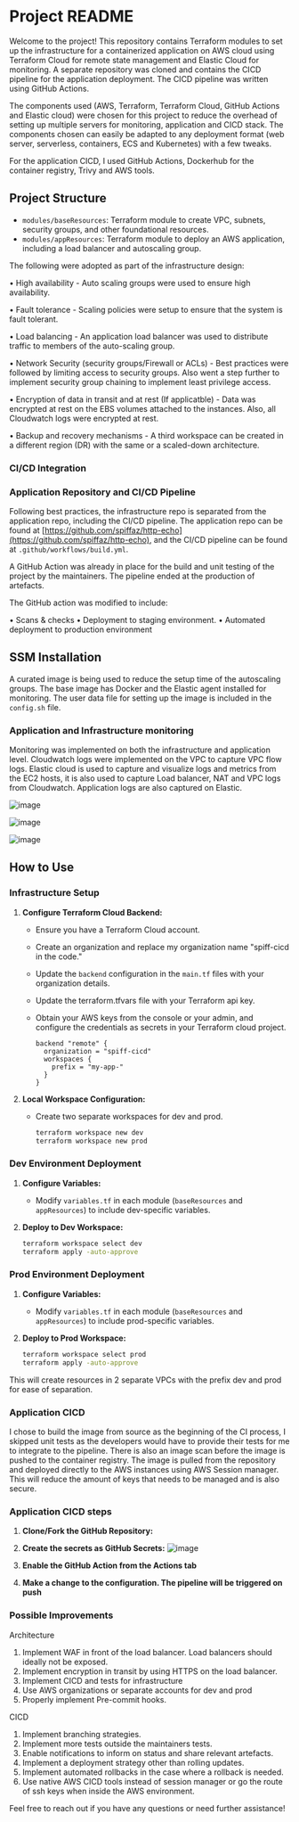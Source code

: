 # Project README

Welcome to the project! This repository contains Terraform modules to set up the infrastructure for a containerized application on AWS cloud using Terraform Cloud for remote state management and Elastic Cloud for monitoring. A separate repository was cloned and contains the CICD pipeline for the application deployment. The CICD pipeline was written using GitHub Actions.

The components used (AWS, Terraform, Terraform Cloud, GitHub Actions and Elastic cloud) were chosen for this project to reduce the overhead of setting up multiple servers for monitoring, application and CICD stack. The components chosen can easily be adapted to any deployment format (web server, serverless, containers, ECS and Kubernetes) with a few tweaks.

For the application CICD, I used GitHub Actions, Dockerhub for the container registry, Trivy and AWS tools.

## Project Structure

- `modules/baseResources`: Terraform module to create VPC, subnets, security groups, and other foundational resources.
- `modules/appResources`: Terraform module to deploy an AWS application, including a load balancer and autoscaling group.

The following were adopted as part of the infrastructure design:

• High availability - Auto scaling groups were used to ensure high availability.

• Fault tolerance - Scaling policies were setup to ensure that the system is fault tolerant.

• Load balancing - An application load balancer was used to distribute traffic to members of the auto-scaling group.

• Network Security (security groups/Firewall or ACLs) - Best practices were followed by limiting access to security groups. Also went a step further to implement security group chaining to implement least privilege access.

• Encryption of data in transit and at rest (If applicatble) - Data was encrypted at rest on the EBS volumes attached to the instances. Also, all Cloudwatch logs were encrypted at rest.

• Backup and recovery mechanisms - A third workspace can be created in a different region (DR) with the same or a scaled-down architecture.

### CI/CD Integration

### Application Repository and CI/CD Pipeline

Following best practices, the infrastructure repo is separated from the application repo, including the CI/CD pipeline. The application repo can be found at [https://github.com/spiffaz/http-echo](https://github.com/spiffaz/http-echo), and the CI/CD pipeline can be found at `.github/workflows/build.yml`.

A GitHub Action was already in place for the build and unit testing of the project by the maintainers. The pipeline ended at the production of artefacts.

The GitHub action was modified to include:

• Scans & checks
• Deployment to staging environment.
• Automated deployment to production environment

## SSM Installation

A curated image is being used to reduce the setup time of the autoscaling groups. The base image has Docker and the Elastic agent installed for monitoring. The user data file for setting up the image is included in the `config.sh` file.

### Application and Infrastructure monitoring

Monitoring was implemented on both the infrastructure and application level.
Cloudwatch logs were implemented on the VPC to capture VPC flow logs.
Elastic cloud is used to capture and visualize logs and metrics from the EC2 hosts, it is also used to capture Load balancer, NAT and VPC logs from Cloudwatch.
Application logs are also captured on Elastic.

![image](https://github.com/spiffaz/AWS-Infra-CICD-for-DockerHosts/assets/35563797/d7231b51-9c5a-4d6d-aeb1-0147cd563f62)

![image](https://github.com/spiffaz/AWS-Infra-CICD-for-DockerHosts/assets/35563797/9402e93a-80d3-4855-91c2-daa6674b3ba4)

![image](https://github.com/spiffaz/AWS-Infra-CICD-for-DockerHosts/assets/35563797/94237002-0415-4cbf-bb82-b4aaf51ec671)


## How to Use

### Infrastructure Setup

1. **Configure Terraform Cloud Backend:**

   - Ensure you have a Terraform Cloud account.
   - Create an organization and replace my organization name "spiff-cicd in the code."
   - Update the `backend` configuration in the `main.tf` files with your organization details.
   - Update the terraform.tfvars file with your Terraform api key.
   - Obtain your AWS keys from the console or your admin, and configure the credentials as secrets in your Terraform cloud project.

     ```hcl
     backend "remote" {
       organization = "spiff-cicd"
       workspaces {
         prefix = "my-app-"
       }
     }
     ```

2. **Local Workspace Configuration:**

   - Create two separate workspaces for dev and prod.

     ```bash
     terraform workspace new dev
     terraform workspace new prod
     ```

### Dev Environment Deployment

1. **Configure Variables:**

   - Modify `variables.tf` in each module (`baseResources` and `appResources`) to include dev-specific variables.

2. **Deploy to Dev Workspace:**

   ```bash
   terraform workspace select dev
   terraform apply -auto-approve
   ```

### Prod Environment Deployment

1. **Configure Variables:**

   - Modify `variables.tf` in each module (`baseResources` and `appResources`) to include prod-specific variables.

2. **Deploy to Prod Workspace:**

   ```bash
   terraform workspace select prod
   terraform apply -auto-approve
   ```

This will create resources in 2 separate VPCs with the prefix dev and prod for ease of separation.

### Application CICD
I chose to build the image from source as the beginning of the CI process, I skipped unit tests as the developers would have to provide their tests for me to integrate to the pipeline.
There is also an image scan before the image is pushed to the container registry.
The image is pulled from the repository and deployed directly to the AWS instances using AWS Session manager. This will reduce the amount of keys that needs to be managed and is also secure.

### Application CICD steps

1. **Clone/Fork the GitHub Repository:**
2. **Create the secrets as GitHub Secrets:**
![image](https://github.com/spiffaz/AWS-Infra-CICD-for-DockerHosts/assets/35563797/b7ca3f5b-333a-4939-806f-bc831125d0c4)

3. **Enable the GitHub Action from the Actions tab**
4. **Make a change to the configuration. The pipeline will be triggered on push**

### Possible Improvements

Architecture
1. Implement WAF in front of the load balancer. Load balancers should ideally not be exposed.
2. Implement encryption in transit by using HTTPS on the load balancer.
3. Implement CICD and tests for infrastructure
4. Use AWS organizations or separate accounts for dev and prod
5. Properly implement Pre-commit hooks.

CICD
1. Implement branching strategies.
2. Implement more tests outside the maintainers tests.
3. Enable notifications to inform on status and share relevant artefacts.
4. Implement a deployment strategy other than rolling updates.
5. Implement automated rollbacks in the case where a rollback is needed.
6. Use native AWS CICD tools instead of session manager or go the route of ssh keys when inside the AWS environment.
   
Feel free to reach out if you have any questions or need further assistance!
